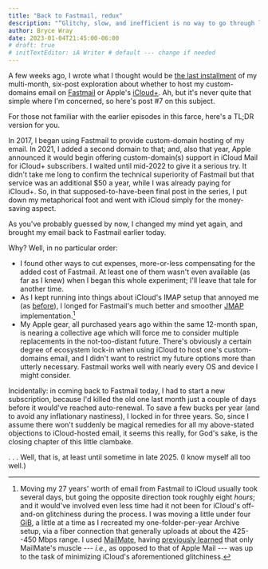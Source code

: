 ```yaml
---
title: "Back to Fastmail, redux"
description: "“Glitchy, slow, and inefficient is no way to go through life, son.”"
author: Bryce Wray
date: 2023-01-04T21:45:00-06:00
# draft: true
# initTextEditor: iA Writer # default --- change if needed
---
```


A few weeks ago, I wrote what I thought would be [the last installment](/posts/2022/11/using-icloud-mail-custom-domain-its-fifty-bucks/) of my multi-month, six-post exploration about whether to host my custom-domains email on [Fastmail](https://fastmail.com) or Apple's [iCloud+](https://support.apple.com/guide/icloud/icloud-overview-mmfc854d9604/icloud). Ah, but it's never quite that simple where I'm concerned, so here's post #7 on this subject.<!--more-->

For those not familiar with the earlier episodes in this farce, here's a TL;DR version for you.

In 2017, I began using Fastmail to provide custom-domain hosting of my email. In 2021, I added a second domain to that; and, also that year, Apple announced it would begin offering custom-domain(s) support in iCloud Mail for iCloud+ subscribers. I waited until mid-2022 to give it a serious try. It didn't take me long to confirm the technical superiority of Fastmail but that service was an additional $50 a year, while I was already paying for iCloud+. So, in that supposed-to-have-been final post in the series, I put down my metaphorical foot and went with iCloud simply for the money-saving aspect.

As you've probably guessed by now, I changed my mind yet again, and brought my email back to Fastmail earlier today.

Why? Well, in no particular order:

- I found other ways to cut expenses, more-or-less compensating for the added cost of Fastmail. At least one of them wasn't even available (as far as I knew) when I began this whole experiment; I'll leave that tale for another time.
- As I kept running into things about iCloud's IMAP setup that annoyed me (as [before](/posts/2022/09/using-icloud-mail-custom-domain-retreat/)), I longed for Fastmail's much better and smoother [JMAP](https://fastmail.blog/open-technologies/jmap-a-better-way-to-email/) implementation.[^connSpeed]
- My Apple gear, all purchased years ago within the same 12-month span, is nearing a collective age which will force me to consider multiple replacements in the not-too-distant future. There's obviously a certain degree of ecosystem lock-in when using iCloud to host one's custom-domains email, and I didn't want to restrict my future options more than utterly necessary. Fastmail works well with nearly every OS and device I might consider.

[^connSpeed]: Moving my 27 years' worth of email from Fastmail to iCloud usually took several days, but going the opposite direction took roughly eight *hours*; and it would've involved even less time had it not been for iCloud's off-and-on glitchiness during the process. I was moving a little under four [GiB](https://massive.io/file-transfer/gb-vs-gib-whats-the-difference/), a little at a time as I recreated my one-folder-per-year Archive setup, via a fiber connection that generally uploads at about the 425--450 Mbps range. I used [MailMate](https://freron.com), having [previously learned](/posts/2022/09/using-icloud-mail-custom-domain-return/) that only MailMate's muscle --- *i.e.*, as opposed to that of Apple Mail --- was up to the task of minimizing iCloud's aforementioned glitchiness.

Incidentally: in coming back to Fastmail today, I had to start a new subscription, because I'd killed the old one last month just a couple of days before it would've reached auto-renewal. To save a few bucks per year (and to avoid any inflationary nastiness), I locked in for three years. So, since I assume there won't suddenly be magical remedies for all my above-stated objections to iCloud-hosted email, it seems this really, for God's sake, is the closing chapter of this little clambake.

. . . Well, that is, at least until sometime in late 2025. (I know myself all too well.)
